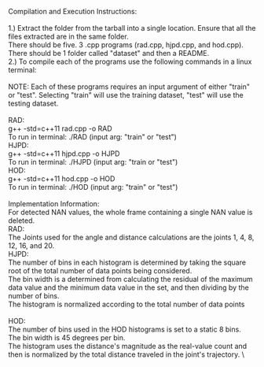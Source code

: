 Compilation and Execution Instructions: \
\
1.) Extract the folder from the tarball into a single location. Ensure that all the files extracted are in the same folder. \
There should be five. 3 .cpp programs (rad.cpp, hjpd.cpp, and hod.cpp). There should be 1 folder called "dataset" and then a README. \
2.) To compile each of the programs use the following commands in a linux terminal: \
\
NOTE: Each of these programs requires an input argument of either "train" or "test". Selecting "train" will use the training dataset, "test" will use the testing dataset. \
\
RAD: \
g++ -std=c++11 rad.cpp -o RAD \
To run in terminal: ./RAD (input arg: "train" or "test") \
HJPD: \
g++ -std=c++11 hjpd.cpp -o HJPD  \
To run in terminal: ./HJPD (input arg: "train or "test")\
HOD: \
g++ -std=c++11 hod.cpp -o HOD \
To run in terminal: ./HOD (input arg: "train" or "test") \
\
Implementation Information: \
For detected NAN values, the whole frame containing a single NAN value is deleted. \
RAD: \
The Joints used for the angle and distance calculations are the joints 1, 4, 8, 12, 16, and 20. \
HJPD: \
The number of bins in each histogram is determined by taking the square root of the total number of data points being considered.\
The bin width is a determined from calculating the residual of the maximum data value and the minimum data value in the set, and then dividing by the number of bins. \
The histogram is normalized according to the total number of data points \
\
HOD: \
The number of bins used in the HOD histograms is set to a static 8 bins. \
The bin width is 45 degrees per bin. \
The histogram uses the distance's magnitude as the real-value count and then is normalized by the total distance traveled in the joint's trajectory. \
